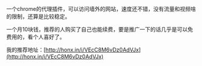 一个chrome的代理插件，可以访问墙外的网站，速度还不错，没有流量和视频啥的限制，还算是比较稳定。

一个月10块钱，推荐的人购买了自己也能续费，要是推广一下的话几乎是可以免费用的，看个人喜好了。

我的推荐地址：[http://honx.in/i/VEcC8M6vDz0AdVJx](http://honx.in/i/VEcC8M6vDz0AdVJx)
